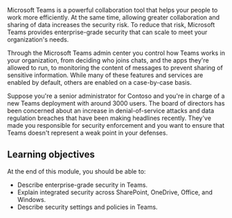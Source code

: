 Microsoft Teams is a powerful collaboration tool that helps your people  to work more efficiently.  At the same time, allowing greater collaboration and sharing of data increases the security risk. To reduce that risk, Microsoft Teams provides enterprise-grade security that can scale to meet your organization's needs.

Through the Microsoft Teams admin center you control how Teams works in your organization, from deciding who joins chats, and the apps they're allowed to run, to monitoring the content of messages to prevent sharing of sensitive information.  While many of these features and services are enabled by default, others are enabled on a case-by-case basis.

Suppose you're a senior administrator for Contoso and you're in charge of a new Teams deployment with around 3000 users. The board of directors has been concerned about an increase in denial-of-service attacks and data regulation breaches that have been making headlines recently. They've made you responsible for security enforcement and you want to ensure that Teams doesn't represent a weak point in your defenses.

## Learning objectives

At the end of this module, you should be able to:

- Describe enterprise-grade security in Teams.
- Explain integrated security across SharePoint, OneDrive, Office, and Windows.
- Describe security settings and policies in Teams.
